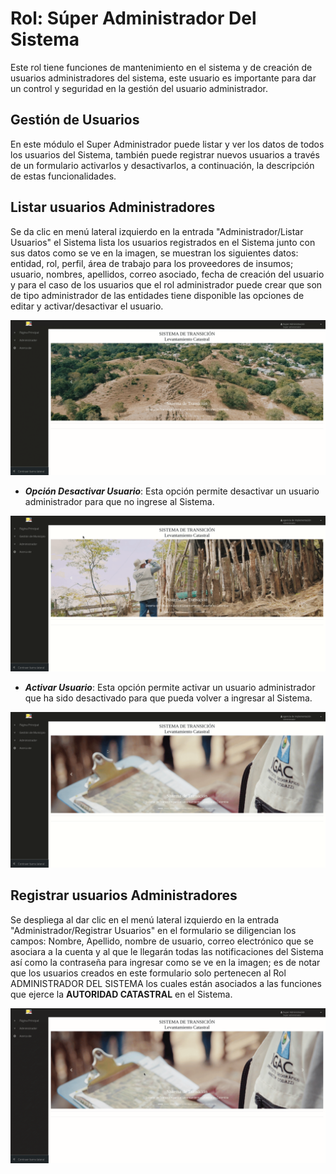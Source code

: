 # Rol: Súper Administrador Del Sistema

Este rol tiene funciones de mantenimiento en el sistema y de creación de usuarios administradores del sistema, este usuario es importante para dar un control y seguridad en la gestión del usuario administrador.
## Gestión de Usuarios

En este módulo el Super Administrador puede listar y ver los datos de todos los usuarios del Sistema, también puede registrar nuevos usuarios a través de un formulario activarlos y desactivarlos, a continuación, la descripción de estas funcionalidades.
## Listar usuarios Administradores

Se da clic en menú lateral izquierdo en la entrada "Administrador/Listar Usuarios" el Sistema lista los usuarios registrados en el Sistema junto con sus datos como se ve en la imagen, se muestran los siguientes datos: entidad, rol, perfil, área de trabajo para los proveedores de insumos; usuario, nombres, apellidos, correo asociado, fecha de creación del usuario y para el caso de los usuarios que el rol administrador puede crear que son de tipo administrador de las entidades tiene disponible las opciones de editar y activar/desactivar el usuario.

![Listar usuarios Administradores](images/root/3-listar-usuario.gif)

- ***Opción Desactivar Usuario***: Esta opción permite desactivar un usuario administrador para que no ingrese al Sistema.

![Desactivar usuario](images/administrador/13-desactivar-usuario.gif)

- ***Activar Usuario***: Esta opción permite activar un usuario administrador que ha sido desactivado para que pueda volver a ingresar al Sistema.

![Activar usuario](images/administrador/14-activar-usuario.gif)

## Registrar usuarios Administradores

Se despliega al dar clic en el menú lateral izquierdo en la entrada "Administrador/Registrar Usuarios" en el formulario se diligencian los campos: Nombre, Apellido, nombre de usuario, correo electrónico que se asociara a la cuenta y al que le llegarán todas las notificaciones del Sistema así como la contraseña para ingresar como se ve en la imagen; es de notar que los usuarios creados en este formulario solo pertenecen al Rol ADMINISTRADOR DEL SISTEMA los cuales están asociados a las funciones que ejerce la **AUTORIDAD CATASTRAL** en el Sistema.

![Registrar usuarios Administradores](images/root/2-registro-usuario-admin.gif)
